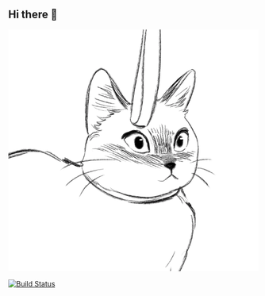 ## Hi there 👋


<img src="https://github.com/Vitas-ai-ce/Vitas-ai-ce/blob/main/99px_ru_animacii_41920_koshka_s_chemto_igraet_na_belom_fone.gif" alt="The Unlimited" width="600">

[![Build Status](https://travis-ci.org/spack/spack.svg?branch=develop)](https://travis-ci.org/spack/spack)
